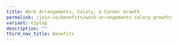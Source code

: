 ```yaml
---
title: Work Arrangements, Salary, & Career Growth
permalink: /join-us/benefits/work-arrangements-salary-growth/
variant: tiptap
description: ""
third_nav_title: Benefits
---
```

